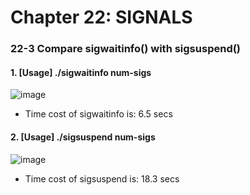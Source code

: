 # Chapter 22: SIGNALS
### 22-3 Compare sigwaitinfo() with sigsuspend()

#### 1.  [Usage] ./sigwaitinfo num-sigs

![image](https://user-images.githubusercontent.com/75157669/144007824-54edd492-0ca2-4f06-a516-3e3e79bff8b3.png)
* Time cost of sigwaitinfo is: 6.5 secs

#### 2. [Usage] ./sigsuspend num-sigs

![image](https://user-images.githubusercontent.com/75157669/144008481-0b5b89b4-5441-4a2b-8867-76face9e99f0.png)
* Time cost of sigsuspend is: 18.3 secs
